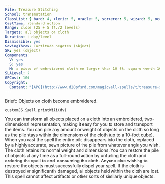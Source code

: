 ```yaml
---
File: Treasure Stitching
School: transmutation
ClassList: { bard: 4, cleric: 5, oracle: 5, sorcerer: 5, wizard: 5, occultist: 4 }
CastTime: standard action
Range: close (25 + 5 ft./2 levels)
Targets: all objects on cloth
Duration: 1 day/level
Dismissible: yes
SavingThrow: Fortitude negates (object)
SR: yes (object)
Components:
  V: yes
  S: yes
  M: a piece of embroidered cloth no larger than 10-ft. square worth 100 gp
SLALevel: 5
GPCost: 100
Copyright:
  Content: "[APG](http://www.d20pfsrd.com/magic/all-spells/t/treasure-stitching)"
---
```

Brief:: Objects on cloth become embroidered.

```dataviewjs
customJS.Spell.printWiki(dv)
```

You can transform all objects placed on a cloth into an embroidered, two-dimensional representation, making it easy for you to store and transport the items. You can pile any amount or weight of objects on the cloth so long as the pile stays within the dimensions of the cloth (up to a 10-foot cube).  When you cast the spell the entire pile disappears into the cloth, replaced by a highly accurate, sewn picture of the pile from whatever angle you wish. The cloth retains its normal weight and dimensions. You can restore the pile of objects at any time as a full-round action by unfurling the cloth and ordering the spell to end, consuming the cloth. Anyone else wishing to restore the objects must successfully dispel your spell. If the cloth is destroyed or significantly damaged, all objects held within the cloth are lost. This spell cannot affect artifacts or other sorts of similarly unique objects.
